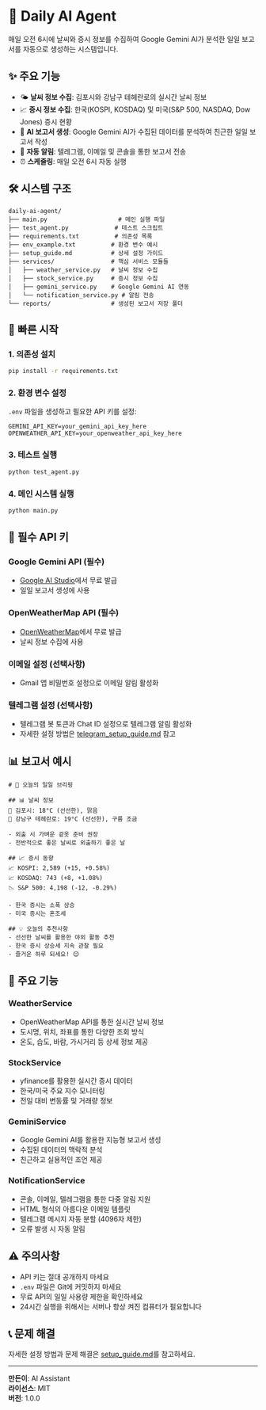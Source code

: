 # 🤖 Daily AI Agent

매일 오전 6시에 날씨와 증시 정보를 수집하여 Google Gemini AI가 분석한 일일 보고서를 자동으로 생성하는 시스템입니다.

## ✨ 주요 기능

- 🌤️ **날씨 정보 수집**: 김포시와 강남구 테헤란로의 실시간 날씨 정보
- 📈 **증시 정보 수집**: 한국(KOSPI, KOSDAQ) 및 미국(S&P 500, NASDAQ, Dow Jones) 증시 현황
- 🤖 **AI 보고서 생성**: Google Gemini AI가 수집된 데이터를 분석하여 친근한 일일 보고서 작성
- 📧 **자동 알림**: 텔레그램, 이메일 및 콘솔을 통한 보고서 전송
- ⏰ **스케줄링**: 매일 오전 6시 자동 실행

## 🛠️ 시스템 구조

```
daily-ai-agent/
├── main.py                    # 메인 실행 파일
├── test_agent.py             # 테스트 스크립트
├── requirements.txt          # 의존성 목록
├── env_example.txt          # 환경 변수 예시
├── setup_guide.md           # 상세 설정 가이드
├── services/                # 핵심 서비스 모듈들
│   ├── weather_service.py   # 날씨 정보 수집
│   ├── stock_service.py     # 증시 정보 수집
│   ├── gemini_service.py    # Google Gemini AI 연동
│   └── notification_service.py # 알림 전송
└── reports/                 # 생성된 보고서 저장 폴더
```

## 🚀 빠른 시작

### 1. 의존성 설치
```bash
pip install -r requirements.txt
```

### 2. 환경 변수 설정
`.env` 파일을 생성하고 필요한 API 키를 설정:

```env
GEMINI_API_KEY=your_gemini_api_key_here
OPENWEATHER_API_KEY=your_openweather_api_key_here
```

### 3. 테스트 실행
```bash
python test_agent.py
```

### 4. 메인 시스템 실행
```bash
python main.py
```

## 🔑 필수 API 키

### Google Gemini API (필수)
- [Google AI Studio](https://makersuite.google.com/app/apikey)에서 무료 발급
- 일일 보고서 생성에 사용

### OpenWeatherMap API (필수)
- [OpenWeatherMap](https://openweathermap.org/api)에서 무료 발급
- 날씨 정보 수집에 사용

### 이메일 설정 (선택사항)
- Gmail 앱 비밀번호 설정으로 이메일 알림 활성화

### 텔레그램 설정 (선택사항)
- 텔레그램 봇 토큰과 Chat ID 설정으로 텔레그램 알림 활성화
- 자세한 설정 방법은 [telegram_setup_guide.md](telegram_setup_guide.md) 참고

## 📊 보고서 예시

```
# 🌅 오늘의 일일 브리핑

## 📊 날씨 정보
📍 김포시: 18°C (선선한), 맑음
📍 강남구 테헤란로: 19°C (선선한), 구름 조금

- 외출 시 가벼운 겉옷 준비 권장
- 전반적으로 좋은 날씨로 외출하기 좋은 날

## 📈 증시 동향
📈 KOSPI: 2,589 (+15, +0.58%)
📈 KOSDAQ: 743 (+8, +1.08%)
📉 S&P 500: 4,198 (-12, -0.29%)

- 한국 증시는 소폭 상승
- 미국 증시는 혼조세

## 💡 오늘의 추천사항
- 선선한 날씨를 활용한 야외 활동 추천
- 한국 증시 상승세 지속 관찰 필요
- 즐거운 하루 되세요! 😊
```

## 🔧 주요 기능

### WeatherService
- OpenWeatherMap API를 통한 실시간 날씨 정보
- 도시명, 위치, 좌표를 통한 다양한 조회 방식
- 온도, 습도, 바람, 가시거리 등 상세 정보 제공

### StockService
- yfinance를 활용한 실시간 증시 데이터
- 한국/미국 주요 지수 모니터링
- 전일 대비 변동률 및 거래량 정보

### GeminiService
- Google Gemini AI를 활용한 지능형 보고서 생성
- 수집된 데이터의 맥락적 분석
- 친근하고 실용적인 조언 제공

### NotificationService
- 콘솔, 이메일, 텔레그램을 통한 다중 알림 지원
- HTML 형식의 아름다운 이메일 템플릿
- 텔레그램 메시지 자동 분할 (4096자 제한)
- 오류 발생 시 자동 알림

## ⚠️ 주의사항

- API 키는 절대 공개하지 마세요
- `.env` 파일은 Git에 커밋하지 마세요
- 무료 API의 일일 사용량 제한을 확인하세요
- 24시간 실행을 위해서는 서버나 항상 켜진 컴퓨터가 필요합니다

## 📞 문제 해결

자세한 설정 방법과 문제 해결은 [setup_guide.md](setup_guide.md)를 참고하세요.

---

**만든이**: AI Assistant  
**라이선스**: MIT  
**버전**: 1.0.0
